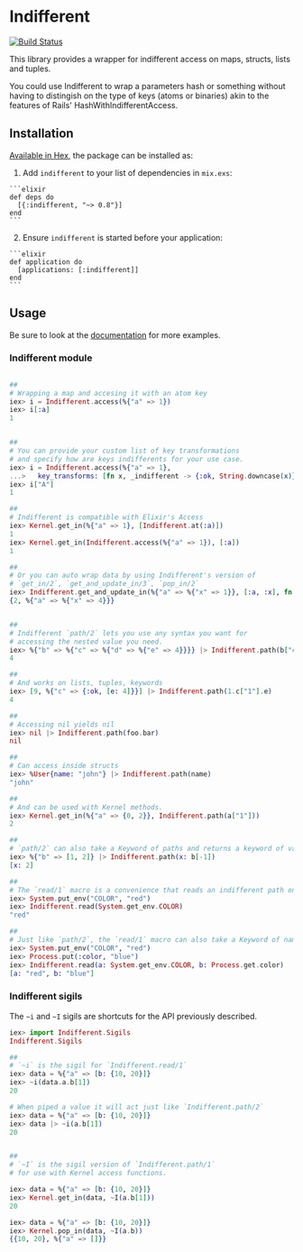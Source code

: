 # Indifferent
[![Build Status](https://travis-ci.org/vic/indifferent.svg?branch=master)](https://travis-ci.org/vic/indifferent)

This library provides a wrapper for indifferent access on maps, structs, lists and tuples.

You could use Indifferent to wrap a parameters hash or something without having to distingish
on the type of keys (atoms or binaries) akin to the features of Rails' HashWithIndifferentAccess.

## Installation

[Available in Hex](https://hex.pm/packages/indifferent), the package can be installed as:

  1. Add `indifferent` to your list of dependencies in `mix.exs`:

    ```elixir
    def deps do
      [{:indifferent, "~> 0.8"}]
    end
    ```

  2. Ensure `indifferent` is started before your application:

    ```elixir
    def application do
      [applications: [:indifferent]]
    end
    ```

## Usage

Be sure to look at the [documentation](https://hexdocs.pm/indifferent) for more examples.

### Indifferent module


```elixir

##
# Wrapping a map and accesing it with an atom key
iex> i = Indifferent.access(%{"a" => 1})
iex> i[:a]
1


##
# You can provide your custom list of key transformations
# and specify how are keys indifferents for your use case.
iex> i = Indifferent.access(%{"a" => 1},
...>   key_transforms: [fn x, _indifferent -> {:ok, String.downcase(x)} end])
iex> i["A"]
1

##
# Indifferent is compatible with Elixir's Access
iex> Kernel.get_in(%{"a" => 1}, [Indifferent.at(:a)])
1
iex> Kernel.get_in(Indifferent.access(%{"a" => 1}), [:a])
1

##
# Or you can auto wrap data by using Indifferent's version of
# `get_in/2`, `get_and_update_in/3`, `pop_in/2`
iex> Indifferent.get_and_update_in(%{"a" => %{"x" => 1}}, [:a, :x], fn x -> {x * 2, x * 4} end)
{2, %{"a" => %{"x" => 4}}}


##
# Indifferent `path/2` lets you use any syntax you want for
# accessing the nested value you need.
iex> %{"b" => %{"c" => %{"d" => %{"e" => 4}}}} |> Indifferent.path(b["c"][:d].e)
4

##
# And works on lists, tuples, keywords
iex> [9, %{"c" => {:ok, [e: 4]}}] |> Indifferent.path(1.c["1"].e)
4

##
# Accessing nil yields nil
iex> nil |> Indifferent.path(foo.bar)
nil

##
# Can access inside structs
iex> %User{name: "john"} |> Indifferent.path(name)
"john"

##
# And can be used with Kernel methods.
iex> Kernel.get_in(%{"a" => {0, 2}}, Indifferent.path(a["1"]))
2

##
# `path/2` can also take a Keyword of paths and returns a keyword of values
iex> %{"b" => [1, 2]} |> Indifferent.path(x: b[-1])
[x: 2]

##
# The `read/1` macro is a convenience that reads an indifferent path on the first value
iex> System.put_env("COLOR", "red")
iex> Indifferent.read(System.get_env.COLOR)
"red"

##
# Just like `path/2`, the `read/1` macro can also take a Keyword of named things to read
iex> System.put_env("COLOR", "red")
iex> Process.put(:color, "blue")
iex> Indifferent.read(a: System.get_env.COLOR, b: Process.get.color)
[a: "red", b: "blue"]

```

### Indifferent sigils

The `~i` and `~I` sigils are shortcuts for the API
previously described.

```elixir
iex> import Indifferent.Sigils
Indifferent.Sigils

##
# `~i` is the sigil for `Indifferent.read/1`
iex> data = %{"a" => [b: {10, 20}]}
iex> ~i(data.a.b[1])
20

# When piped a value it will act just like `Indifferent.path/2`
iex> data = %{"a" => [b: {10, 20}]}
iex> data |> ~i(a.b[1])
20


##
# `~I` is the sigil version of `Indifferent.path/1`
# for use with Kernel access functions.

iex> data = %{"a" => [b: {10, 20}]}
iex> Kernel.get_in(data, ~I(a.b[1]))
20

iex> data = %{"a" => [b: {10, 20}]}
iex> Kernel.pop_in(data, ~I(a.b))
{{10, 20}, %{"a" => []}}

```

